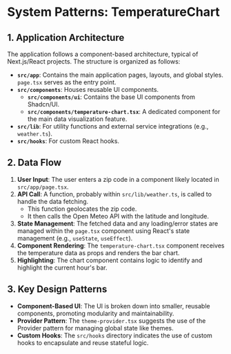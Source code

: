 # System Patterns: TemperatureChart

## 1. Application Architecture

The application follows a component-based architecture, typical of Next.js/React projects. The structure is organized as follows:

- **`src/app`**: Contains the main application pages, layouts, and global styles. `page.tsx` serves as the entry point.
- **`src/components`**: Houses reusable UI components.
    - **`src/components/ui`**: Contains the base UI components from Shadcn/UI.
    - **`src/components/temperature-chart.tsx`**: A dedicated component for the main data visualization feature.
- **`src/lib`**: For utility functions and external service integrations (e.g., `weather.ts`).
- **`src/hooks`**: For custom React hooks.

## 2. Data Flow

1.  **User Input**: The user enters a zip code in a component likely located in `src/app/page.tsx`.
2.  **API Call**: A function, probably within `src/lib/weather.ts`, is called to handle the data fetching.
    - This function geolocates the zip code.
    - It then calls the Open Meteo API with the latitude and longitude.
3.  **State Management**: The fetched data and any loading/error states are managed within the `page.tsx` component using React's state management (e.g., `useState`, `useEffect`).
4.  **Component Rendering**: The `temperature-chart.tsx` component receives the temperature data as props and renders the bar chart.
5.  **Highlighting**: The chart component contains logic to identify and highlight the current hour's bar.

## 3. Key Design Patterns

- **Component-Based UI**: The UI is broken down into smaller, reusable components, promoting modularity and maintainability.
- **Provider Pattern**: The `theme-provider.tsx` suggests the use of the Provider pattern for managing global state like themes.
- **Custom Hooks**: The `src/hooks` directory indicates the use of custom hooks to encapsulate and reuse stateful logic.
